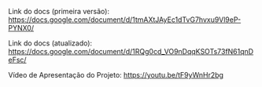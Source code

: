 Link do docs (primeira versão): https://docs.google.com/document/d/1tmAXtJAyEc1dTvG7hvxu9Vl9eP-PYNX0/

Link do docs (atualizado): https://docs.google.com/document/d/1RQg0cd_VO9nDqqKSOTs73fN61qnDeFsc/

Vídeo de Apresentação do Projeto: https://youtu.be/tF9yWnHr2bg
